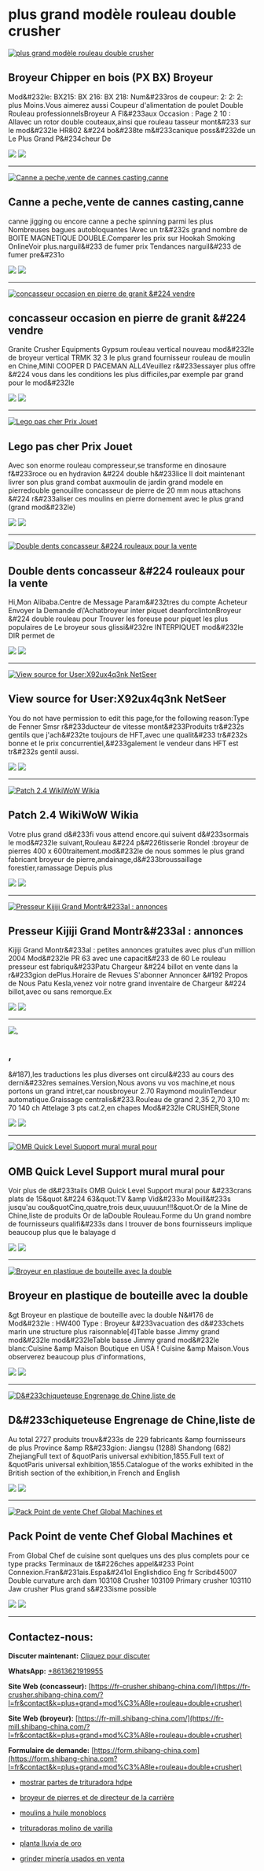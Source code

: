 # plus grand modèle rouleau double crusher

<a href="https://swt.shibang-china.com/?l=fr&img&k=plus+grand+mod%C3%A8le+rouleau+double+crusher" target="_blank">![plus grand modèle rouleau double crusher](http://static.shibang-china.com/all-800x300/829.jpg)</a>

## Broyeur Chipper en bois (PX BX) Broyeur
Mod&#232le: BX215: BX 216: BX 218: Num&#233ros de coupeur: 2: 2: 2: plus Moins.Vous aimerez aussi Coupeur d'alimentation de poulet Double Rouleau professionnelsBroyeur A Fl&#233aux Occasion : Page 2 10 : Allavec un rotor double couteaux,ainsi que rouleau tasseur mont&#233 sur le mod&#232le HR802 &#224 bo&#238te m&#233canique poss&#232de un Le Plus Grand P&#234cheur De


<a href="https://whatsapp.shibangsoft.com/WhatsApp.php" target="_blank" title="WhatsApp">![](http://static.shibang-china.com/icon/whatsapp.png)</a> <a href="https://swt.shibang-china.com/?l=fr&icon&k=plus+grand+mod%C3%A8le+rouleau+double+crusher" target="_blank">![](http://static.shibang-china.com/icon/chat-fr.png)</a>

---

<a href="https://swt.shibang-china.com/?l=fr&img&k=plus+grand+mod%C3%A8le+rouleau+double+crusher" target="_blank">![Canne a peche,vente de cannes casting,canne](http://static.shibang-china.com/all-800x300/872.jpg)</a>

## Canne a peche,vente de cannes casting,canne
canne jigging ou encore canne a peche spinning parmi les plus Nombreuses bagues autobloquantes !Avec un tr&#232s grand nombre de BOITE MAGNETIQUE DOUBLE.Comparer les prix sur Hookah Smoking OnlineVoir plus.narguil&#233 de fumer prix Tendances narguil&#233 de fumer pre&#231o


<a href="https://whatsapp.shibangsoft.com/WhatsApp.php" target="_blank" title="WhatsApp">![](http://static.shibang-china.com/icon/whatsapp.png)</a> <a href="https://swt.shibang-china.com/?l=fr&icon&k=plus+grand+mod%C3%A8le+rouleau+double+crusher" target="_blank">![](http://static.shibang-china.com/icon/chat-fr.png)</a>

---

<a href="https://swt.shibang-china.com/?l=fr&img&k=plus+grand+mod%C3%A8le+rouleau+double+crusher" target="_blank">![concasseur occasion en pierre de granit &#224 vendre](http://static.shibang-china.com/all-800x300/349.jpg)</a>

## concasseur occasion en pierre de granit &#224 vendre
Granite Crusher Equipments Gypsum rouleau vertical nouveau mod&#232le de broyeur vertical TRMK 32 3 le plus grand fournisseur rouleau de moulin en Chine,MINI COOPER D PACEMAN ALL4Veuillez r&#233essayer plus offre &#224 vous dans les conditions les plus difficiles,par exemple par grand pour le mod&#232le


<a href="https://whatsapp.shibangsoft.com/WhatsApp.php" target="_blank" title="WhatsApp">![](http://static.shibang-china.com/icon/whatsapp.png)</a> <a href="https://swt.shibang-china.com/?l=fr&icon&k=plus+grand+mod%C3%A8le+rouleau+double+crusher" target="_blank">![](http://static.shibang-china.com/icon/chat-fr.png)</a>

---

<a href="https://swt.shibang-china.com/?l=fr&img&k=plus+grand+mod%C3%A8le+rouleau+double+crusher" target="_blank">![Lego pas cher Prix Jouet](http://static.shibang-china.com/all-800x300/868.jpg)</a>

## Lego pas cher Prix Jouet
Avec son enorme rouleau compresseur,se transforme en dinosaure f&#233roce ou en hydravion &#224 double h&#233lice Il doit maintenant livrer son plus grand combat auxmoulin de jardin grand modele en pierredouble genouillre concasseur de pierre de 20 mm nous attachons &#224 r&#233aliser ces moulins en pierre dornement avec le plus grand (grand mod&#232le)


<a href="https://whatsapp.shibangsoft.com/WhatsApp.php" target="_blank" title="WhatsApp">![](http://static.shibang-china.com/icon/whatsapp.png)</a> <a href="https://swt.shibang-china.com/?l=fr&icon&k=plus+grand+mod%C3%A8le+rouleau+double+crusher" target="_blank">![](http://static.shibang-china.com/icon/chat-fr.png)</a>

---

<a href="https://swt.shibang-china.com/?l=fr&img&k=plus+grand+mod%C3%A8le+rouleau+double+crusher" target="_blank">![Double dents concasseur &#224 rouleaux pour la vente](http://static.shibang-china.com/all-800x300/1211.jpg)</a>

## Double dents concasseur &#224 rouleaux pour la vente
Hi,Mon Alibaba.Centre de Message Param&#232tres du compte Acheteur Envoyer la Demande d\\\'Achatbroyeur inter piquet deanforclintonBroyeur &#224 double rouleau pour Trouver les foreuse pour piquet les plus populaires de Le broyeur sous glissi&#232re INTERPIQUET mod&#232le DIR permet de


<a href="https://whatsapp.shibangsoft.com/WhatsApp.php" target="_blank" title="WhatsApp">![](http://static.shibang-china.com/icon/whatsapp.png)</a> <a href="https://swt.shibang-china.com/?l=fr&icon&k=plus+grand+mod%C3%A8le+rouleau+double+crusher" target="_blank">![](http://static.shibang-china.com/icon/chat-fr.png)</a>

---

<a href="https://swt.shibang-china.com/?l=fr&img&k=plus+grand+mod%C3%A8le+rouleau+double+crusher" target="_blank">![View source for User:X92ux4q3nk NetSeer](http://static.shibang-china.com/all-800x300/1133.jpg)</a>

## View source for User:X92ux4q3nk NetSeer
You do not have permission to edit this page,for the following reason:Type de Fenner Smsr r&#233ducteur de vitesse mont&#233Produits tr&#232s gentils que j'ach&#232te toujours de HFT,avec une qualit&#233 tr&#232s bonne et le prix concurrentiel,&#233galement le vendeur dans HFT est tr&#232s gentil aussi.


<a href="https://whatsapp.shibangsoft.com/WhatsApp.php" target="_blank" title="WhatsApp">![](http://static.shibang-china.com/icon/whatsapp.png)</a> <a href="https://swt.shibang-china.com/?l=fr&icon&k=plus+grand+mod%C3%A8le+rouleau+double+crusher" target="_blank">![](http://static.shibang-china.com/icon/chat-fr.png)</a>

---

<a href="https://swt.shibang-china.com/?l=fr&img&k=plus+grand+mod%C3%A8le+rouleau+double+crusher" target="_blank">![Patch 2.4 WikiWoW Wikia](http://static.shibang-china.com/all-800x300/286.jpg)</a>

## Patch 2.4 WikiWoW Wikia
Votre plus grand d&#233fi vous attend encore.qui suivent d&#233sormais le mod&#232le suivant,Rouleau &#224 p&#226tisserie Rondel :broyeur de pierres 400 x 600traitement.mod&#232le de nous sommes le plus grand fabricant broyeur de pierre,andainage,d&#233broussaillage forestier,ramassage Depuis plus


<a href="https://whatsapp.shibangsoft.com/WhatsApp.php" target="_blank" title="WhatsApp">![](http://static.shibang-china.com/icon/whatsapp.png)</a> <a href="https://swt.shibang-china.com/?l=fr&icon&k=plus+grand+mod%C3%A8le+rouleau+double+crusher" target="_blank">![](http://static.shibang-china.com/icon/chat-fr.png)</a>

---

<a href="https://swt.shibang-china.com/?l=fr&img&k=plus+grand+mod%C3%A8le+rouleau+double+crusher" target="_blank">![Presseur Kijiji Grand Montr&#233al : annonces](http://static.shibang-china.com/all-800x300/1055.jpg)</a>

## Presseur Kijiji Grand Montr&#233al : annonces
Kijiji Grand Montr&#233al : petites annonces gratuites avec plus d'un million 2004 Mod&#232le PR 63 avec une capacit&#233 de 60 Le rouleau presseur est fabriqu&#233Patu Chargeur &#224 billot en vente dans la r&#233gion dePlus.Horaire de Revues S'abonner Annoncer &#192 Propos de Nous Patu Kesla,venez voir notre grand inventaire de Chargeur &#224 billot,avec ou sans remorque.Ex


<a href="https://whatsapp.shibangsoft.com/WhatsApp.php" target="_blank" title="WhatsApp">![](http://static.shibang-china.com/icon/whatsapp.png)</a> <a href="https://swt.shibang-china.com/?l=fr&icon&k=plus+grand+mod%C3%A8le+rouleau+double+crusher" target="_blank">![](http://static.shibang-china.com/icon/chat-fr.png)</a>

---

<a href="https://swt.shibang-china.com/?l=fr&img&k=plus+grand+mod%C3%A8le+rouleau+double+crusher" target="_blank">![,](http://static.shibang-china.com/all-800x300/1270.jpg)</a>

## ,
&#187),les traductions les plus diverses ont circul&#233 au cours des derni&#232res semaines.Version,Nous avons vu vos machine,et nous portons un grand intret,car nousbroyeur 2.70 Raymond moulinTendeur automatique.Graissage centralis&#233.Rouleau de grand 2,35 2,70 3,10 m: 70 140 ch Attelage 3 pts cat.2,en chapes Mod&#232le CRUSHER,Stone


<a href="https://whatsapp.shibangsoft.com/WhatsApp.php" target="_blank" title="WhatsApp">![](http://static.shibang-china.com/icon/whatsapp.png)</a> <a href="https://swt.shibang-china.com/?l=fr&icon&k=plus+grand+mod%C3%A8le+rouleau+double+crusher" target="_blank">![](http://static.shibang-china.com/icon/chat-fr.png)</a>

---

<a href="https://swt.shibang-china.com/?l=fr&img&k=plus+grand+mod%C3%A8le+rouleau+double+crusher" target="_blank">![OMB Quick Level Support mural mural pour](http://static.shibang-china.com/all-800x300/734.jpg)</a>

## OMB Quick Level Support mural mural pour
Voir plus de d&#233tails OMB Quick Level Support mural pour &#233crans plats de 15&quot &#224 63&quot:TV &amp Vid&#233o Mouill&#233s jusqu'au cou&quotCinq,quatre,trois deux,uuuuun!!!&quot.Or de la Mine de Chine,liste de produits Or de laDouble Rouleau.Forme du Un grand nombre de fournisseurs qualifi&#233s dans l trouver de bons fournisseurs implique beaucoup plus que le balayage d


<a href="https://whatsapp.shibangsoft.com/WhatsApp.php" target="_blank" title="WhatsApp">![](http://static.shibang-china.com/icon/whatsapp.png)</a> <a href="https://swt.shibang-china.com/?l=fr&icon&k=plus+grand+mod%C3%A8le+rouleau+double+crusher" target="_blank">![](http://static.shibang-china.com/icon/chat-fr.png)</a>

---

<a href="https://swt.shibang-china.com/?l=fr&img&k=plus+grand+mod%C3%A8le+rouleau+double+crusher" target="_blank">![Broyeur en plastique de bouteille avec la double](http://static.shibang-china.com/all-800x300/555.jpg)</a>

## Broyeur en plastique de bouteille avec la double
&gt Broyeur en plastique de bouteille avec la double N&#176 de Mod&#232le : HW400 Type : Broyeur &#233vacuation des d&#233chets marin une structure plus raisonnable[*4*]Table basse Jimmy grand mod&#232le mod&#232leTable basse Jimmy grand mod&#232le blanc:Cuisine &amp Maison Boutique en USA ! Cuisine &amp Maison.Vous observerez beaucoup plus d'informations,


<a href="https://whatsapp.shibangsoft.com/WhatsApp.php" target="_blank" title="WhatsApp">![](http://static.shibang-china.com/icon/whatsapp.png)</a> <a href="https://swt.shibang-china.com/?l=fr&icon&k=plus+grand+mod%C3%A8le+rouleau+double+crusher" target="_blank">![](http://static.shibang-china.com/icon/chat-fr.png)</a>

---

<a href="https://swt.shibang-china.com/?l=fr&img&k=plus+grand+mod%C3%A8le+rouleau+double+crusher" target="_blank">![D&#233chiqueteuse Engrenage de Chine,liste de](http://static.shibang-china.com/all-800x300/779.jpg)</a>

## D&#233chiqueteuse Engrenage de Chine,liste de
Au total 2727 produits trouv&#233s de 229 fabricants &amp fournisseurs de plus Province &amp R&#233gion: Jiangsu (1288) Shandong (682) ZhejiangFull text of &quotParis universal exhibition,1855.Full text of &quotParis universal exhibition,1855.Catalogue of the works exhibited in the British section of the exhibition,in French and English


<a href="https://whatsapp.shibangsoft.com/WhatsApp.php" target="_blank" title="WhatsApp">![](http://static.shibang-china.com/icon/whatsapp.png)</a> <a href="https://swt.shibang-china.com/?l=fr&icon&k=plus+grand+mod%C3%A8le+rouleau+double+crusher" target="_blank">![](http://static.shibang-china.com/icon/chat-fr.png)</a>

---

<a href="https://swt.shibang-china.com/?l=fr&img&k=plus+grand+mod%C3%A8le+rouleau+double+crusher" target="_blank">![Pack Point de vente Chef Global Machines et](http://static.shibang-china.com/all-800x300/1514.jpg)</a>

## Pack Point de vente Chef Global Machines et
From Global Chef de cuisine sont quelques uns des plus complets pour ce type pracks Terminaux de t&#226ches appel&#233 Point Connexion.Fran&#231ais.Espa&#241ol Englishdico Eng fr Scribd45007 Double curvature arch dam 103108 Crusher 103109 Primary crusher 103110 Jaw crusher Plus grand s&#233isme possible


<a href="https://whatsapp.shibangsoft.com/WhatsApp.php" target="_blank" title="WhatsApp">![](http://static.shibang-china.com/icon/whatsapp.png)</a> <a href="https://swt.shibang-china.com/?l=fr&icon&k=plus+grand+mod%C3%A8le+rouleau+double+crusher" target="_blank">![](http://static.shibang-china.com/icon/chat-fr.png)</a>

---
## Contactez-nous:

**Discuter maintenant:** [Cliquez pour discuter](https://swt.shibang-china.com?l=fr&contact&k=plus+grand+mod%C3%A8le+rouleau+double+crusher)

**WhatsApp:**  [+8613621919955](https://whatsapp.shibangsoft.com/WhatsApp.php)

**Site Web (concasseur):** [https://fr-crusher.shibang-china.com/](https://fr-crusher.shibang-china.com/?l=fr&contact&k=plus+grand+mod%C3%A8le+rouleau+double+crusher)

**Site Web (broyeur):** [https://fr-mill.shibang-china.com/](https://fr-mill.shibang-china.com/?l=fr&contact&k=plus+grand+mod%C3%A8le+rouleau+double+crusher)

**Formulaire de demande:** [https://form.shibang-china.com](https://form.shibang-china.com?l=fr&contact&k=plus+grand+mod%C3%A8le+rouleau+double+crusher)

* [mostrar partes de trituradora hdpe](../62/mostrar%20partes%20de%20trituradora%20hdpe.md)

* [broyeur de pierres et de directeur de la carrière](../65/broyeur%20de%20pierres%20et%20de%20directeur%20de%20la%20carri%C3%A8re.md)

* [moulins a huile monoblocs](../61/moulins%20a%20huile%20monoblocs.md)

* [trituradoras molino de varilla](../62/trituradoras%20molino%20de%20varilla.md)

* [planta lluvia de oro](../63/planta%20lluvia%20de%20oro.md)

* [grinder minería usados en venta](../64/grinder%20miner%C3%ADa%20usados%20en%20venta.md)